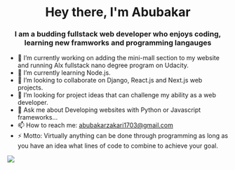 

<!--
### Hi there 👋
**maesterzak/maesterzak** is a ✨ _special_ ✨ repository because its `README.md` (this file) appears on your GitHub profile.

Here are some ideas to get you started:

- 🔭 I’m currently working on ...
- 🌱 I’m currently learning ...
- 👯 I’m looking to collaborate on ...
- 🤔 I’m looking for help with ...
- 💬 Ask me about ...
- 📫 How to reach me: abubakarzakari1703@gmail.com 
- 😄 Pronouns: ...
- ⚡ Fun fact: ...
-->

<h1 align="center">Hey there, I'm Abubakar</h1>

<h3 align="center">I am a budding fullstack web developer who enjoys coding, learning new framworks and programming langauges</h3>

- 🔭 I’m currently working on adding the mini-mall section to my website and running Alx fullstack nano degree program on Udacity.
- 🌱 I’m currently learning Node.js.
- 👯 I’m looking to collaborate on Django, React.js and Next.js web projects.
- 🤔 I’m looking for project ideas that can challenge my ability as a web developer.
- 💬 Ask me about Developing websites with Python or Javascript frameworks...
- 📫 How to reach me: abubakarzakari1703@gmail.com
- ⚡ Motto: Virtually anything can be done through programming as long as you have an idea what lines of code to combine to achieve your goal.

<div align="center">
  <div style="display: flex; align-items: flex-start;">
    <img src="https://github-readme-streak-stats.herokuapp.com?user=maesterzak&theme=blue-green" />
  </div>
</div>
<!--
<div align="center">
  <div style="display: flex; align-items: flex-start;">
    <img src="https://github-readme-stats.vercel.app/api/top-langs/?username=maesterzak&layout=compact&show_icons=true&title_color=ffffff&icon_color=34abeb&text_color=daf7dc&bg_color=151515"/>
    <img src="https://github-readme-stats.vercel.app/api?username=maesterzak&show_icons=true&title_color=ffffff&icon_color=34abeb&text_color=daf7dc&bg_color=151515" />
    <img src="https://github-readme-streak-stats.herokuapp.com?user=maesterzak&theme=blue-green" />
  </div>
</div>

-->
